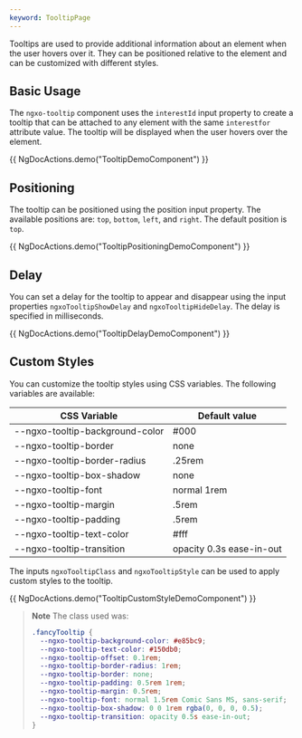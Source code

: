 ```yaml
---
keyword: TooltipPage
---
```


Tooltips are used to provide additional information about an element when the user hovers over it. They can be positioned relative to the element and can be customized with different styles.

## Basic Usage

The `ngxo-tooltip` component uses the `interestId` input property to create a tooltip that can be attached to any element with the same `interestfor` attribute value. The tooltip will be displayed when the user hovers over the element.

{{ NgDocActions.demo("TooltipDemoComponent") }}

## Positioning

The tooltip can be positioned using the position input property. The available positions are: `top`, `bottom`, `left`, and `right`. The default position is `top`.

{{ NgDocActions.demo("TooltipPositioningDemoComponent") }}

## Delay

You can set a delay for the tooltip to appear and disappear using the input properties `ngxoTooltipShowDelay` and `ngxoTooltipHideDelay`. The delay is specified in milliseconds.

{{ NgDocActions.demo("TooltipDelayDemoComponent") }}

## Custom Styles

You can customize the tooltip styles using CSS variables. The following variables are available:

| CSS Variable                    | Default value            |
| ------------------------------- | ------------------------ |
| --ngxo-tooltip-background-color | #000                     |
| --ngxo-tooltip-border           | none                     |
| --ngxo-tooltip-border-radius    | .25rem                   |
| --ngxo-tooltip-box-shadow       | none                     |
| --ngxo-tooltip-font             | normal 1rem              |
| --ngxo-tooltip-margin           | .5rem                    |
| --ngxo-tooltip-padding          | .5rem                    |
| --ngxo-tooltip-text-color       | #fff                     |
| --ngxo-tooltip-transition       | opacity 0.3s ease-in-out |

The inputs `ngxoTooltipClass` and `ngxoTooltipStyle` can be used to apply custom styles to the tooltip.

{{ NgDocActions.demo("TooltipCustomStyleDemoComponent") }}

> **Note**
> The class used was:
>
> ```css
> .fancyTooltip {
>   --ngxo-tooltip-background-color: #e85bc9;
>   --ngxo-tooltip-text-color: #150db0;
>   --ngxo-tooltip-offset: 0.1rem;
>   --ngxo-tooltip-border-radius: 1rem;
>   --ngxo-tooltip-border: none;
>   --ngxo-tooltip-padding: 0.5rem 1rem;
>   --ngxo-tooltip-margin: 0.5rem;
>   --ngxo-tooltip-font: normal 1.5rem Comic Sans MS, sans-serif;
>   --ngxo-tooltip-box-shadow: 0 0 1rem rgba(0, 0, 0, 0.5);
>   --ngxo-tooltip-transition: opacity 0.5s ease-in-out;
> }
> ```
